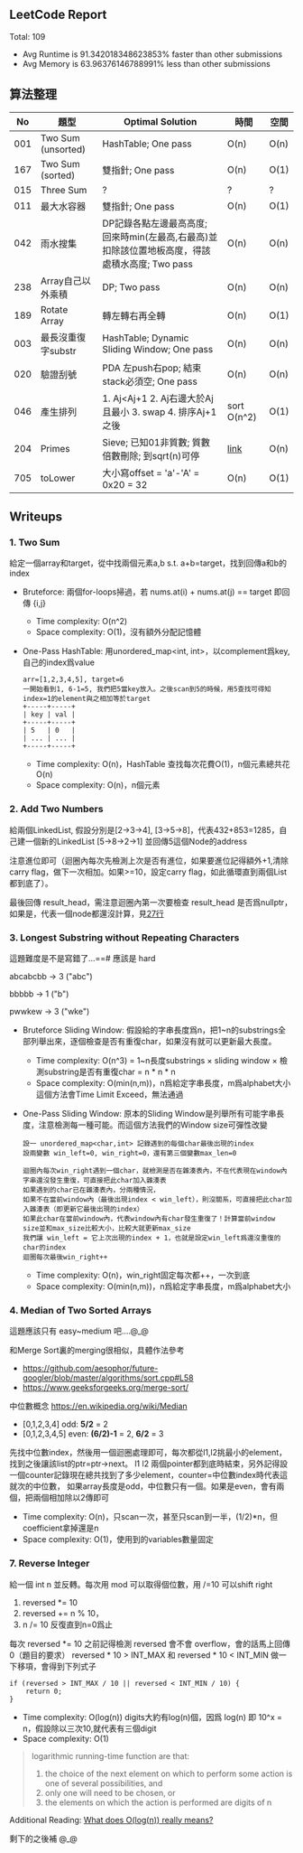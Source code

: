 ## LeetCode Report
Total:  109
* Avg Runtime is 91.342018348623853% faster than other submissions
* Avg Memory is 63.96376146788991% less than other submissions



## 算法整理

| No | 題型 | Optimal Solution | 時間 | 空間 |
| -- | --- | --- | --- | --- |
| 001 | Two Sum (unsorted) | HashTable; One pass | O(n) | O(n) |
| 167 | Two Sum (sorted) | 雙指針; One pass | O(n) | O(1) |
| 015 | Three Sum | ? | ? | ? |
| 011 | 最大水容器 | 雙指針; One pass | O(n) | O(1) |
| 042 | 雨水搜集 | DP記錄各點左邊最高高度; 回來時min(左最高,右最高)並扣除該位置地板高度，得該處積水高度; Two pass | O(n) | O(n) |
| 238 | Array自己以外乘積 | DP; Two pass | O(n) | O(n) |
| 189 | Rotate Array | 轉左轉右再全轉 | O(n) | O(1) |
| 003 | 最長沒重復字substr | HashTable; Dynamic Sliding Window; One pass | O(n) | O(n) |
| 020 | 驗證刮號 | PDA 左push右pop; 結束stack必須空; One pass | O(n) | O(n) |
| 046 | 產生排列 | 1. Aj<Aj+1 2. Aj右邊大於Aj且最小 3. swap 4. 排序Aj+1之後  | sort O(n^2) | O(1) |
| 204 | Primes | Sieve; 已知01非質數; 質數倍數刪除; 到sqrt(n)可停 | [link](https://stackoverflow.com/questions/48428006/efficiency-of-sieve-of-eratosthenes-algorithm) | O(n) |
| 705 | toLower | 大小寫offset = 'a'-'A' = 0x20 = 32 | O(n) | O(1) |


## Writeups
### 1. Two Sum
給定一個array和target，從中找兩個元素a,b s.t. a+b=target，找到回傳a和b的index
* Bruteforce: 兩個for-loops掃過，若 nums.at(i) + nums.at(j) == target 即回傳 {i,j}
    * Time complexity: O(n^2)
    * Space complexity: O(1)，沒有額外分配記憶體
    
* One-Pass HashTable: 用unordered_map<int, int>，以complement爲key, 自己的index爲value
    ```
    arr=[1,2,3,4,5], target=6
    一開始看到1, 6-1=5, 我們把5當key放入。之後scan到5的時候，用5查找可得知index=1的element與之相加等於target
    +-----+-----+
    | key | val |
    +-----+-----+
    | 5   | 0   |
    | ... | ... |
    +-----+-----+
    ```
    * Time complexity: O(n)，HashTable 查找每次花費O(1)，n個元素總共花O(n)
    * Space complexity: O(n)，n個元素


### 2. Add Two Numbers
給兩個LinkedList, 假設分別是\[2->3->4\], \[3->5->8\]，代表432+853=1285，自己建一個新的LinkedList [5->8->2->1] 並回傳5這個Node的address

注意進位即可（迴圈內每次先檢測上次是否有進位，如果要進位記得額外+1,清除carry flag，做下一次相加。如果>=10，設定carry flag，如此循環直到兩個List都到底了）。

最後回傳 result_head，需注意迴圈內第一次要檢查 result_head 是否爲nullptr，如果是，代表一個node都還沒計算，見[27行](https://github.com/aesophor/future-googler/blob/master/leetcode/002_add_two_numbers.cc#L27)


### 3. Longest Substring without Repeating Characters
這題難度是不是寫錯了...==# 應該是 hard

abcabcbb -> 3 ("abc")

bbbbb -> 1 ("b")

pwwkew -> 3 ("wke")

* Bruteforce Sliding Window: 假設給的字串長度爲n，把1~n的substrings全部列舉出來，逐個檢查是否有重復char，如果沒有就可以更新最大長度。
    * Time complexity: O(n^3) = 1~n長度substrings × sliding window × 檢測substring是否有重復char = n * n * n
    * Space complexity: O(min(n,m))，n爲給定字串長度，m爲alphabet大小
    這個方法會Time Limit Exceed，無法通過
    
* One-Pass Sliding Window: 原本的Sliding Window是列舉所有可能字串長度，注意檢測每一種可能。而這個方法我們的Window size可彈性改變
    ```
    設一 unordered_map<char,int> 記錄遇到的每個char最後出現的index
    設兩變數 win_left=0, win_right=0，還有第三個變數max_len=0
    
    迴圈內每次win_right遇到一個char，就檢測是否在雜湊表內，不在代表現在window內字串還沒發生重復，可直接把此char加入雜湊表
    如果遇到的char已在雜湊表內，分兩種情況，
    如果不在當前window內（最後出現index < win_left），則沒關系，可直接把此char加入雜湊表（即更新它最後出現的index）
    如果此char在當前window內，代表window內有char發生重復了！計算當前window size並和max_size比較大小，比較大就更新max_size
    我們讓 win_left = 它上次出現的index + 1，也就是設定win_left爲還沒重復的char的index
    迴圈每次最後win_right++
    ```
    * Time complexity: O(n)，win_right固定每次都++，一次到底
    * Space complexity: O(min(n,m))，n爲給定字串長度，m爲alphabet大小
    
    
### 4. Median of Two Sorted Arrays
這題應該只有 easy~medium 吧....@_@

和Merge Sort裏的merging很相似，具體作法參考
* https://github.com/aesophor/future-googler/blob/master/algorithms/sort.cpp#L58
* https://www.geeksforgeeks.org/merge-sort/

中位數概念 https://en.wikipedia.org/wiki/Median
* \[0,1,2,3,4\] odd: **5/2** = 2
* \[0,1,2,3,4,5\] even: **(6/2)-1** = 2, **6/2** = 3 

先找中位數index，然後用一個迴圈處理即可，每次都從l1,l2挑最小的element，找到之後讓該list的ptr=ptr->next。
l1 l2 兩個pointer都到底時結束，另外記得設一個counter記錄現在總共找到了多少element，counter=中位數index時代表這就次的中位數，
如果array長度是odd，中位數只有一個。如果是even，會有兩個，把兩個相加除以2傳即可

* Time complexity: O(n)，只scan一次，甚至只scan到一半，(1/2)\*n，但coefficient拿掉還是n 
* Space complexity: O(1)，使用到的variables數量固定


### 7. Reverse Integer
給一個 int n 並反轉。每次用 mod 可以取得個位數，用 /=10 可以shift right
1. reversed \*= 10
2. reversed += n % 10，
3. n /= 10
反復直到n=0爲止

每次 reversed \*= 10 之前記得檢測 reversed 會不會 overflow，會的話馬上回傳0（題目的要求）
reversed * 10 > INT_MAX 和 reversed * 10 < INT_MIN 做一下移項，會得到下列式子
```
if (reversed > INT_MAX / 10 || reversed < INT_MIN / 10) {
    return 0;
}
```
* Time complexity: O(log(n)) digits大約有log(n)個，因爲 log(n) 即 10^x = n，假設除以三次10,就代表有三個digit
* Space complexity: O(1)

> logarithmic running-time function are that:
> 1. the choice of the next element on which to perform some action is one of several possibilities, and
> 2. only one will need to be chosen, or
> 3. the elements on which the action is performed are digits of n

Additional Reading: [What does O(log(n)) really means?](https://stackoverflow.com/questions/2307283/what-does-olog-n-mean-exactly)


剩下的之後補 @_@
